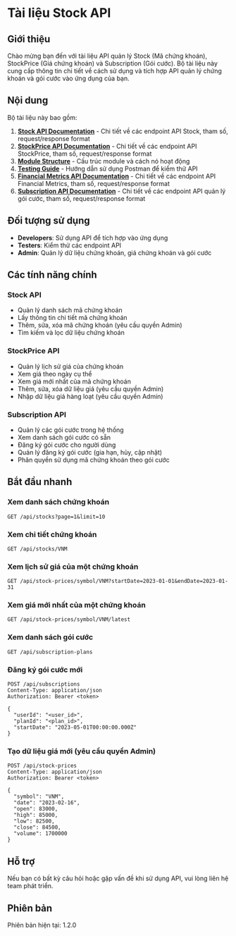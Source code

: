 # Tài liệu Stock API

## Giới thiệu

Chào mừng bạn đến với tài liệu API quản lý Stock (Mã chứng khoán), StockPrice (Giá chứng khoán) và Subscription (Gói cước). Bộ tài liệu này cung cấp thông tin chi tiết về cách sử dụng và tích hợp API quản lý chứng khoán và gói cước vào ứng dụng của bạn.

## Nội dung

Bộ tài liệu này bao gồm:

1. [**Stock API Documentation**](./stock-api.md) - Chi tiết về các endpoint API Stock, tham số, request/response format
2. [**StockPrice API Documentation**](./stock-price-api.md) - Chi tiết về các endpoint API StockPrice, tham số, request/response format
3. [**Module Structure**](./stock-module.md) - Cấu trúc module và cách nó hoạt động
4. [**Testing Guide**](./stock-api-testing.md) - Hướng dẫn sử dụng Postman để kiểm thử API
5. [**Financial Metrics API Documentation**](./financial-metrics-api.md) - Chi tiết về các endpoint API Financial Metrics, tham số, request/response format
6. [**Subscription API Documentation**](./subscription-api.md) - Chi tiết về các endpoint API quản lý gói cước, tham số, request/response format

## Đối tượng sử dụng

- **Developers**: Sử dụng API để tích hợp vào ứng dụng
- **Testers**: Kiểm thử các endpoint API
- **Admin**: Quản lý dữ liệu chứng khoán, giá chứng khoán và gói cước

## Các tính năng chính

### Stock API
- Quản lý danh sách mã chứng khoán
- Lấy thông tin chi tiết mã chứng khoán
- Thêm, sửa, xóa mã chứng khoán (yêu cầu quyền Admin)
- Tìm kiếm và lọc dữ liệu chứng khoán

### StockPrice API
- Quản lý lịch sử giá của chứng khoán
- Xem giá theo ngày cụ thể
- Xem giá mới nhất của mã chứng khoán
- Thêm, sửa, xóa dữ liệu giá (yêu cầu quyền Admin)
- Nhập dữ liệu giá hàng loạt (yêu cầu quyền Admin)

### Subscription API
- Quản lý các gói cước trong hệ thống
- Xem danh sách gói cước có sẵn
- Đăng ký gói cước cho người dùng
- Quản lý đăng ký gói cước (gia hạn, hủy, cập nhật)
- Phân quyền sử dụng mã chứng khoán theo gói cước

## Bắt đầu nhanh

### Xem danh sách chứng khoán

```
GET /api/stocks?page=1&limit=10
```

### Xem chi tiết chứng khoán

```
GET /api/stocks/VNM
```

### Xem lịch sử giá của một chứng khoán

```
GET /api/stock-prices/symbol/VNM?startDate=2023-01-01&endDate=2023-01-31
```

### Xem giá mới nhất của một chứng khoán

```
GET /api/stock-prices/symbol/VNM/latest
```

### Xem danh sách gói cước

```
GET /api/subscription-plans
```

### Đăng ký gói cước mới

```
POST /api/subscriptions
Content-Type: application/json
Authorization: Bearer <token>

{
  "userId": "<user_id>",
  "planId": "<plan_id>",
  "startDate": "2023-05-01T00:00:00.000Z"
}
```

### Tạo dữ liệu giá mới (yêu cầu quyền Admin)

```
POST /api/stock-prices
Content-Type: application/json
Authorization: Bearer <token>

{
  "symbol": "VNM",
  "date": "2023-02-16",
  "open": 83000,
  "high": 85000,
  "low": 82500,
  "close": 84500,
  "volume": 1700000
}
```

## Hỗ trợ

Nếu bạn có bất kỳ câu hỏi hoặc gặp vấn đề khi sử dụng API, vui lòng liên hệ team phát triển.

## Phiên bản

Phiên bản hiện tại: 1.2.0 